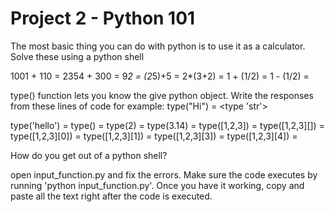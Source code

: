 # Project 2 - Python 101

The most basic thing you can do with python is to use it as a calculator. Solve these using a python shell

1001 + 110 =
2354 + 300 =
9*2 =
(2*5)+5 =
2*(3+2) =
1 + (1/2) =
1 - (1/2) =

type() function lets you know the give python object.
Write the responses from these lines of code for example:
type("Hi") = <type 'str'>


type('hello') =
type() =
type(2) =
type(3.14) =
type([1,2,3]) =
type([1,2,3][]) =
type([1,2,3][0]) =
type([1,2,3][1]) =
type([1,2,3][3]) =
type([1,2,3][4]) =


How do you get out of a python shell?


open input_function.py and fix the errors. Make sure the code executes by running 'python input_function.py'. Once you have it working, copy and paste all the text right after the code is executed.
